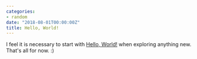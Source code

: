 ```yaml
---
categories:
- random
date: "2018-08-01T00:00:00Z"
title: Hello, World!
---
```


I feel it is necessary to start with [Hello, World!](https://en.wikipedia.org/wiki/%22Hello,_World!%22_program) when exploring anything new. That's all for now. :)
